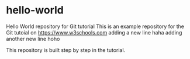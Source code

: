 # hello-world
Hello World repository for Git tutorial
This is an example repository for the Git tutoial on https://www.w3schools.com
adding a new line haha
adding another new line hoho

This repository is built step by step in the tutorial.
